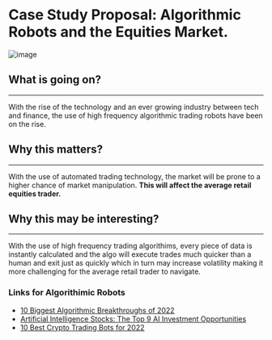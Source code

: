 # Case Study Proposal: Algorithmic Robots and the Equities Market.

![image](https://www.datasciencecentral.com/wp-content/uploads/2022/10/AdobeStock_302421773.jpg)

## What is going on?
---
With the rise of the technology and an ever growing industry between tech and finance, the use of high frequency algorithmic trading robots have been on the rise.


## Why this matters?
---
With the use of automated trading technology, the market will be prone to a higher chance of market manipulation. **This will affect the average retail equities trader.**

## Why this may be interesting?
---
With the use of high frequency trading algorithims, every piece of data is instantly calculated and the algo will execute trades much quicker than a human and exit just as quickly which in turn may increase volatility making it more challenging for the average retail trader to navigate.

### **Links for Algorithimic Robots**
- [10 Biggest Algorithmic Breakthroughs of 2022](https://analyticsindiamag.com/10-biggest-algorithmic-breakthroughs-of-2022/)
- [Artificial Intelligence Stocks: The Top 9 AI Investment Opportunities](https://www.forbes.com/sites/qai/2022/11/13/artificial-intelligence-stocks-roundup-of-ai-investment-opportunities/?sh=7fb9ec4959c5)
- [10 Best Crypto Trading Bots for 2022](https://www.business2community.com/cryptocurrency/best-crypto-trading-bots)
